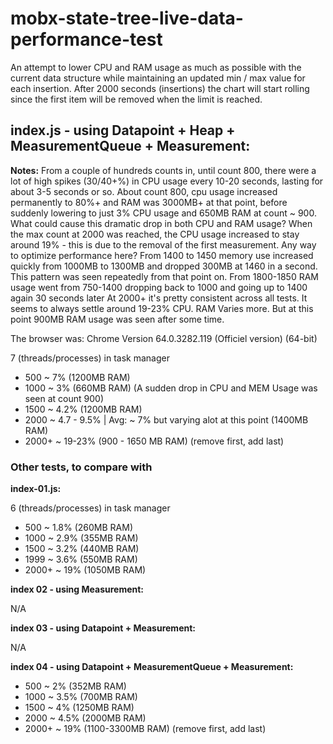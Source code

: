 # mobx-state-tree-live-data-performance-test
An attempt to lower CPU and RAM usage as much as possible with the current data structure while maintaining an updated min / max value for each insertion. After 2000 seconds (insertions) the chart will start rolling since the first item will be removed when the limit is reached.

## index.js - using Datapoint + Heap + MeasurementQueue + Measurement: ##


**Notes:**
From a couple of hundreds counts in, until count 800, there were a lot of high spikes (30/40+%) 
in CPU usage every 10-20 seconds, lasting for about 3-5 seconds or so.
About count 800, cpu usage increased permanently to 80%+ and RAM was 3000MB+ at that point, 
before suddenly lowering to just 3% CPU usage and 650MB RAM at count ~ 900.
What could cause this dramatic drop in both CPU and RAM usage?
When the max count at 2000 was reached, the CPU usage increased to stay around 19% - this is due to the removal of the first measurement. Any way to optimize performance here?
From 1400 to 1450 memory use increased quickly from 1000MB to 1300MB and dropped 300MB at 1460 in a second.
This pattern was seen repeatedly from that point on.
From 1800-1850 RAM usage went from 750-1400 dropping back to 1000 and going up to 1400 again 30 seconds later
At 2000+ it's pretty consistent across all tests. It seems to always settle around 19-23% CPU.
RAM Varies more. But at this point 900MB RAM usage was seen after some time.

The browser was: Chrome Version 64.0.3282.119 (Officiel version) (64-bit)

7 (threads/processes) in task manager

- 500 ~ 7% (1200MB RAM)
- 1000 ~ 3% (660MB RAM) (A sudden drop in CPU and MEM Usage was seen at count 900)
- 1500 ~ 4.2% (1200MB RAM)
- 2000 ~ 4.7 - 9.5% | Avg: ~ 7% but varying alot at this point (1400MB RAM)
- 2000+ ~ 19-23% (900 - 1650 MB RAM) (remove first, add last)

### Other tests, to compare with ###

**index-01.js:**

6 (threads/processes) in task manager

- 500 ~ 1.8% (260MB RAM)
- 1000 ~ 2.9% (355MB RAM)
- 1500 ~ 3.2% (440MB RAM)
- 1999 ~ 3.6% (550MB RAM)
- 2000+ ~ 19% (1050MB RAM)


**index 02 - using Measurement:**

N/A

**index 03 - using Datapoint + Measurement:**

N/A

**index 04 - using Datapoint + MeasurementQueue + Measurement:**

- 500 ~ 2% (352MB RAM)
- 1000 ~ 3.5% (700MB RAM)
- 1500 ~ 4% (1250MB RAM)
- 2000 ~ 4.5% (2000MB RAM)
- 2000+ ~ 19% (1100-3300MB RAM) (remove first, add last)
